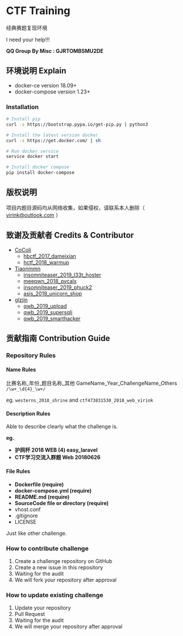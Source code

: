 # CTF Training

经典赛题复现环境

I need your help!!!

**QQ Group By Misc : GJRTOMBSMU2DE**

## 环境说明 Explain

- docker-ce version 18.09+
- docker-compose version 1.23+

### Installation

```bash
# Install pip
curl -s https://bootstrap.pypa.io/get-pip.py | python3

# Install the latest version docker
curl -s https://get.docker.com/ | sh

# Run docker service
service docker start

# Install docker compose
pip install docker-compose
```

## 版权说明

项目内题目源码均从网络收集，如果侵权，请联系本人删除（ virink@outlook.com ）

## 致谢及贡献者 Credits & Contributor

- [CoColi](https://github.com/CoColizdf)
    + [hbctf_2017_dameixian](https://github.com/CTFTraining/hbctf_2017_dameixian)
    + [hctf_2018_warmup](https://github.com/CTFTraining/hctf_2018_warmup)
- [Tiaonmmn](https://github.com/Tiaonmmn)
    + [insomniteaser_2019_l33t_hoster](https://github.com/Tiaonmmn/insomniteaser_2019_l33t_hoster)
    + [meepwn_2018_pycalx](https://github.com/Tiaonmmn/meepwn_2018_pycalx)
    + [insomniteaser_2019_phuck2](https://github.com/Tiaonmmn/insomniteaser_2019_phuck2)
    + [asis_2019_unicorn_shop](https://github.com/Tiaonmmn/asis_2019_unicorn_shop)
- [glzjin](https://github.com/glzjin)
    + [qwb_2019_upload](https://github.com/glzjin/qwb_2019_upload)
    + [qwb_2019_supersqli](https://github.com/glzjin/qwb_2019_supersqli)
    + [qwb_2019_smarthacker](https://github.com/glzjin/qwb_2019_smarthacker)

## 贡献指南 Contribution Guide

### Repository Rules

#### Name Rules

比赛名称_年份_题目名称_其他 GameName_Year_ChallengeName_Others `/\w+_\d{4}_\w+/`

eg. `westerns_2018_shrine` and `ctf473831530_2018_web_virink`

#### Description Rules

Able to describe clearly what the challenge is.

**eg.**

- **护网杯 2018 WEB (4) easy_laravel**
- **CTF学习交流入群题 Web 20180626**

#### File Rules

- **Dockerfile (require)**
- **docker-compose.yml (require)**
- **README.md (require)**
- **SourceCode file or directory (require)**
- vhost.conf
- .gitignore
- LICENSE

Just like other challenge.

### How to contribute challenge

1. Create a challenge repository on GitHub
2. Create a new issue in this repository
3. Waiting for the audit
4. We will fork your repository after approval

### How to update existing challenge

1. Update your repository
2. Pull Request
3. Waiting for the audit
4. We will merge your repository after approval
